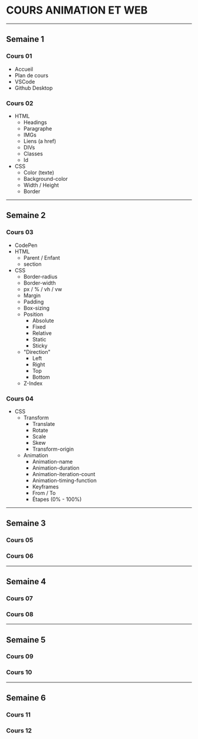 # COURS ANIMATION ET WEB
---
## Semaine 1
### Cours 01
- Accueil
- Plan de cours
- VSCode
- Github Desktop
### Cours 02
- HTML
    - Headings
    - Paragraphe
    - IMGs
    - Liens (a href)
    - DIVs
    - Classes
    - Id
- CSS
    - Color (texte)
    - Background-color
    - Width / Height
    - Border
---
## Semaine 2
### Cours 03
- CodePen
- HTML
    - Parent / Enfant
    - section
- CSS
    - Border-radius
    - Border-width
    - px / % / vh / vw
    - Margin
    - Padding
    - Box-sizing
    - Position
        - Absolute
        - Fixed
        - Relative
        - Static
        - Sticky
    - "Direction"
        - Left
        - Right
        - Top
        - Bottom
    - Z-Index
### Cours 04
- CSS
    - Transform
        - Translate
        - Rotate
        - Scale
        - Skew
        - Transform-origin
    - Animation
        - Animation-name
        - Animation-duration
        - Animation-iteration-count
        - Animation-timing-function
        - Keyframes
        - From / To
        - Étapes (0% - 100%)
---
## Semaine 3
### Cours 05
### Cours 06
---
## Semaine 4
### Cours 07
### Cours 08
---
## Semaine 5
### Cours 09
### Cours 10
---
## Semaine 6
### Cours 11
### Cours 12